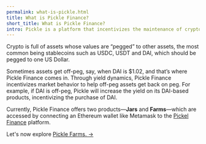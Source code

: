 ```yaml
---
permalink: what-is-pickle.html
title: What is Pickle Finance?
short_title: What is Pickle Finance?
intro: Pickle is a platform that incentivizes the maintenance of crypto asset pegs through yield-generating products.
---
```


Crypto is full of assets whose values are “pegged” to other assets, the most common  being  stablecoins such as USDC, USDT and DAI, which should be pegged to one US Dollar. 

Sometimes assets get off-peg, say, when DAI is $1.02, and that’s where Pickle Finance comes in. Through yield dynamics, Pickle Finance incentivizes market behavior to help off-peg assets get back on peg. For example, if DAI is off-peg, Pickle will increase the yield on its DAI-based products, incentivizing the purchase of DAI.

Currently, Pickle Finance offers two products—**Jars** and **Farms**—which are accessed by connecting an Ethereum wallet like Metamask to the [Pickel Finance](https://pickle.finance) platform.

Let's now explore [Pickle Farms. →](/pickle-farms.html)